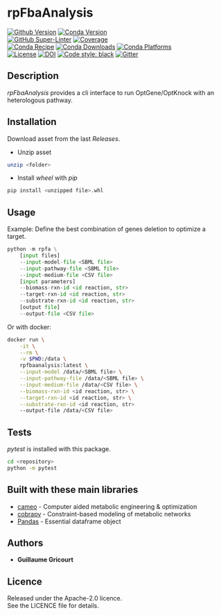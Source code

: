 # rpFbaAnalysis

[![Github Version](https://img.shields.io/github/v/release/brsynth/rpFbaAnalysis?display_name=tag&sort=semver)](version) [![Conda Version](https://img.shields.io/conda/vn/bioconda/rpfa.svg)](https://anaconda.org/bioconda/rpfa)  
[![GitHub Super-Linter](https://github.com/brsynth/rpFbaAnalysis/workflows/Tests/badge.svg)](https://github.com/marketplace/actions/super-linter) [![Coverage](https://img.shields.io/coveralls/github/brsynth/rpFbaAnalysis)](coveralls)  
[![Conda Recipe](https://img.shields.io/badge/recipe-rpfa-green.svg)](https://anaconda.org/bioconda/rpfa) [![Conda Downloads](https://img.shields.io/conda/dn/bioconda/rpfa.svg)](https://anaconda.org/bioconda/rpfa) [![Conda Platforms](https://img.shields.io/conda/pn/bioconda/rpfa.svg)](https://anaconda.org/bioconda/rpfa)  
[![License](https://img.shields.io/github/license/brsynth/rpFbaAnalysis)](license) [![DOI](https://zenodo.org/badge/436924636.svg)](https://zenodo.org/badge/latestdoi/436924636) [![Code style: black](https://img.shields.io/badge/code%20style-black-000000.svg)](https://github.com/psf/black) [![Gitter](https://badges.gitter.im/BioRetroSynth/SynBioCAD.svg)](https://gitter.im/BioRetroSynth/SynBioCAD?utm_source=badge&utm_medium=badge&utm_campaign=pr-badge)  

## Description
*rpFbaAnalysis* provides a cli interface to run OptGene/OptKnock with an heterologous pathway.  

## Installation
Download asset from the last *Releases*.  

* Unzip asset  
```sh
unzip <folder>
```  
* Install *wheel* with *pip*  
```sh
pip install <unzipped file>.whl
```

## Usage
Example: Define the best combination of genes deletion to optimize a target.

```python
python -m rpfa \
    [input files]
    --input-model-file <SBML file>
    --input-pathway-file <SBML file>
    --input-medium-file <CSV file>
    [input parameters]
    --biomass-rxn-id <id reaction, str>
    --target-rxn-id <id reaction, str>
    --substrate-rxn-id <id reaction, str>
    [output file]
    --output-file <CSV file>
```
Or with docker:  
```sh
docker run \
    -it \
    --rm \
    -v $PWD:/data \
    rpfbaanalysis:latest \
    --input-model /data/<SBML file> \
    --input-pathway-file /data/<SBML file> \
    --input-medium-file /data/<CSV file> \
    --biomass-rxn-id <id reaction, str> \
    --target-rxn-id <id reaction, str> \
    --substrate-rxn-id <id reaction, str>
    --output-file /data/<CSV file>
```

## Tests
*pytest* is installed with this package.
```bash
cd <repository>
python -m pytest
```

## Built with these main libraries

* [cameo](https://github.com/biosustain/cameo) - Computer aided metabolic engineering & optimization
* [cobrapy](https://github.com/opencobra/cobrapy) - Constraint-based modeling of metabolic networks
* [Pandas](https://github.com/pandas-dev/pandas) - Essential dataframe object

## Authors
* **Guillaume Gricourt**

## Licence
Released under the Apache-2.0 licence.  
See the LICENCE file for details.
